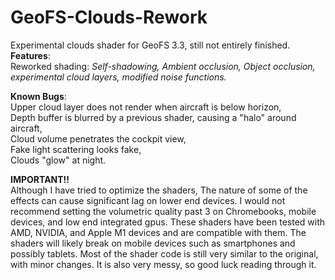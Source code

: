 # GeoFS-Clouds-Rework
Experimental clouds shader for GeoFS 3.3, still not entirely finished. <br>
**Features**:<br>
Reworked shading: *Self-shadowing, Ambient occlusion, Object occlusion, experimental cloud layers, modified noise functions.*<br>


**Known Bugs**:<br>
Upper cloud layer does not render when aircraft is below horizon,<br>
Depth buffer is blurred by a previous shader, causing a "halo" around aircraft,<br>
Cloud volume penetrates the cockpit view,<br>
Fake light scattering looks fake,<br>
Clouds "glow" at night.


**IMPORTANT!!**<br>
Although I have tried to optimize the shaders, The nature of some of the effects can cause significant lag on lower end devices. I would not recommend setting the volumetric quality past 3 on Chromebooks, mobile devices, and low end integrated gpus. These shaders have been tested with AMD, NVIDIA, and Apple M1 devices and are compatible with them. The shaders will likely break on mobile devices such as smartphones and possibly tablets. Most of the shader code is still very similar to the original, with minor changes. It is also very messy, so good luck reading through it.
